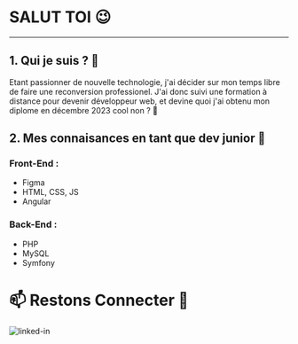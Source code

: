 # SALUT TOI 😉
***
## 1. Qui je suis ? 🤔
  Etant passionner de nouvelle technologie, j'ai décider sur mon temps libre de faire une reconversion professionel.
  J'ai donc suivi une formation à distance pour devenir développeur web,
  et devine quoi j'ai obtenu mon diplome en décembre 2023 cool non ? 🤗
## 2. Mes connaisances en tant que dev junior 💪
  ### Front-End :
  - Figma
  - HTML, CSS, JS
  - Angular
  ### Back-End :
  - PHP
  - MySQL
  - Symfony
# 📫 Restons Connecter 🤝
[<img align="left" alt="linked-in" src="https://img.shields.io/badge/linkedin-%230077B5.svg?&style=for-the-badge&logo=linkedin&logoColor=white" />](https://www.linkedin.com/in/gregory-tahir-6858b3249/)
